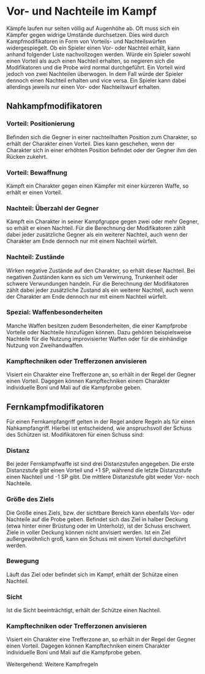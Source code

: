 # Vor- und Nachteile im Kampf

Kämpfe laufen nur selten völlig auf Augenhöhe ab. Oft muss sich ein Kämpfer gegen widrige Umstände durchsetzen. Dies wird durch Kampfmodifikatoren in Form von Vorteils- und Nachteilswürfen widergespiegelt. Ob ein Spieler einen Vor- oder Nachteil erhält, kann anhand folgender Liste nachvollzogen werden. Würde ein Spieler sowohl einen Vorteil als auch einen Nachteil erhalten, so negieren sich die Modifikatoren und die Probe wird normal durchgeführt. Ein Vorteil wird jedoch von zwei Nachteilen überwogen. In dem Fall würde der Spieler dennoch einen Nachteil erhalten und vice versa. Ein Spieler kann dabei allerdings jeweils nur einen Vor- oder Nachteilswurf erhalten.

## Nahkampfmodifikatoren

### Vorteil: Positionierung

Befinden sich die Gegner in einer nachteilhaften Position zum Charakter, so erhält der Charakter einen Vorteil. Dies kann geschehen, wenn der Charakter sich in einer erhöhten Position befindet oder der Gegner ihm den Rücken zukehrt.

### Vorteil: Bewaffnung

Kämpft ein Charakter gegen einen Kämpfer mit einer kürzeren Waffe, so erhält er einen Vorteil.

### Nachteil: Überzahl der Gegner

Kämpft ein Charakter in seiner Kampfgruppe gegen zwei oder mehr Gegner, so erhält er einen Nachteil. Für die Berechnung der Modifikatoren zählt dabei jeder zusätzliche Gegner als ein weiterer Nachteil, auch wenn der Charakter am Ende dennoch nur mit einem Nachteil würfelt.

### Nachteil: Zustände

Wirken negative Zustände auf den Charakter, so erhält dieser Nachteil. Bei negativen Zuständen kann es sich um Verwirrung, Trunkenheit oder schwere Verwundungen handeln. Für die Berechnung der Modifikatoren zählt dabei jeder zusätzliche Zustand als ein weiterer Nachteil, auch wenn der Charakter am Ende dennoch nur mit einem Nachteil würfelt.

### Spezial: Waffenbesonderheiten

Manche Waffen besitzen zudem Besonderheiten, die einer Kampfprobe Vorteile oder Nachteile hinzufügen können. Dazu gehören beispielsweise Nachteile für die Nutzung improvisierter Waffen oder für die einhändige Nutzung von Zweihandwaffen.

### Kampftechniken oder Trefferzonen anvisieren

Visiert ein Charakter eine Trefferzone an, so erhält in der Regel der Gegner einen Vorteil. Dagegen können Kampftechniken einem Charakter individuelle Boni und Mali auf die Kampfprobe geben.

## Fernkampfmodifikatoren

Für einen Fernkampfangriff gelten in der Regel andere Regeln als für einen Nahkampfangriff. Hierbei ist entscheidend, wie anspruchsvoll der Schuss des Schützen ist. Modifikatoren für einen Schuss sind:

### Distanz

Bei jeder Fernkampfwaffe ist sind drei Distanzstufen angegeben. Die erste Distanzstufe gibt einen Vorteil und +1 SP, während die letzte Distanzstufe einen Nachteil und -1 SP gibt. Die mittlere Distanzstufe gibt weder Vor- noch Nachteile.

### Größe des Ziels

Die Größe eines Ziels, bzw. der sichtbare Bereich kann ebenfalls Vor- oder Nachteile auf die Probe geben. Befindet sich das Ziel in halber Deckung (etwa hinter einer Brüstung oder im Unterholz), ist der Schuss erschwert. Ziele in voller Deckung können nicht anvisiert werden. Ist ein Ziel außergewöhnlich groß, kann ein Schuss mit einem Vorteil durchgeführt werden.

### Bewegung

Läuft das Ziel oder befindet sich im Kampf, erhält der Schütze einen Nachteil.

### Sicht

Ist die Sicht beeinträchtigt, erhält der Schütze einen Nachteil.

### Kampftechniken oder Trefferzonen anvisieren

Visiert ein Charakter eine Trefferzone an, so erhält in der Regel der Gegner einen Vorteil. Dagegen können Kampftechniken einem Charakter individuelle Boni und Mali auf die Kampfprobe geben.

Weitergehend: Weitere Kampfregeln
